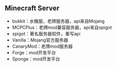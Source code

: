 ## Minecraft Server

- bukkit：水桶服，老牌服务器，api来自Mojang
- MCPCPlus：老牌mod兼容服务器，api来自spigot
- spigot：著名服务器软件，重写api
- Vanilla：Mojang官方服务器
- CanaryMod：老牌mod服务器
- Forge：mod开发平台
- Sponge：mod开发平台